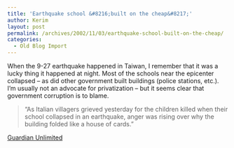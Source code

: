 ```yaml
---
title: 'Earthquake school &#8216;built on the cheap&#8217;'
author: Kerim
layout: post
permalink: /archives/2002/11/03/earthquake-school-built-on-the-cheap/
categories:
  - Old Blog Import
---
```

When the 9-27 earthquake happened in Taiwan, I remember that it was a lucky thing it happened at night. Most of the schools near the epicenter collapsed &#8211; as did other government built buildings (police stations, etc.). I&#8217;m usually not an advocate for privatization &#8211; but it seems clear that government corruption is to blame.


>   &#8220;As Italian villagers grieved yesterday for the children killed when their school collapsed in an earthquake, anger was rising over why the building folded like a house of cards.&#8221;


<a href="http://www.guardian.co.uk/international/story/0,3604,824515,00.html" onclick="_gaq.push(['_trackEvent', 'outbound-article', 'http://www.guardian.co.uk/international/story/0,3604,824515,00.html', 'Guardian Unlimited']);" >Guardian Unlimited</a>

